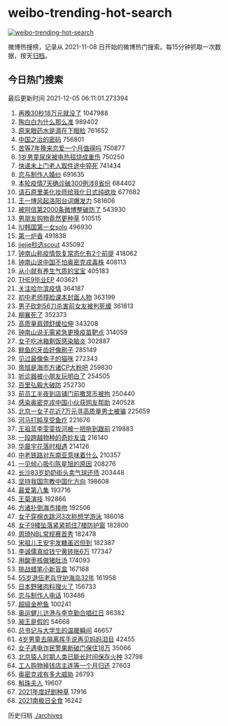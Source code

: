 # weibo-trending-hot-search

[![weibo-trending-hot-search](https://github.com/ameizi/weibo-trending-hot-search/actions/workflows/ci.yml/badge.svg)](https://github.com/ameizi/weibo-trending-hot-search/actions/workflows/ci.yml)

微博热搜榜，记录从 2021-11-08 日开始的微博热门搜索。每15分钟抓取一次数据，按天[归档](./archives)。

## 今日热门搜索

<!-- BEGIN --> 
最后更新时间 2021-12-05 06:11:01.273394 
1. [再晚30秒18万元就没了](https://s.weibo.com/weibo?q=%23%E5%86%8D%E6%99%9A30%E7%A7%9218%E4%B8%87%E5%85%83%E5%B0%B1%E6%B2%A1%E4%BA%86%23&Refer=top) 1047988
1. [陶白白为什么那么准](https://s.weibo.com/weibo?q=%23%E9%99%B6%E7%99%BD%E7%99%BD%E4%B8%BA%E4%BB%80%E4%B9%88%E9%82%A3%E4%B9%88%E5%87%86%23&Refer=top) 989402
1. [原来眼药水是滴在下眼睑](https://s.weibo.com/weibo?q=%23%E5%8E%9F%E6%9D%A5%E7%9C%BC%E8%8D%AF%E6%B0%B4%E6%98%AF%E6%BB%B4%E5%9C%A8%E4%B8%8B%E7%9C%BC%E7%9D%91%23&Refer=top) 761652
1. [中国之治的密码](https://s.weibo.com/weibo?q=%23%E4%B8%AD%E5%9B%BD%E4%B9%8B%E6%B2%BB%E7%9A%84%E5%AF%86%E7%A0%81%23&Refer=top) 756801
1. [苦等7年换来恋爱一个月值得吗](https://s.weibo.com/weibo?q=%23%E8%8B%A6%E7%AD%897%E5%B9%B4%E6%8D%A2%E6%9D%A5%E6%81%8B%E7%88%B1%E4%B8%80%E4%B8%AA%E6%9C%88%E5%80%BC%E5%BE%97%E5%90%97%23&Refer=top) 750877
1. [1岁男童尿床被电热毯烧成重伤](https://s.weibo.com/weibo?q=%231%E5%B2%81%E7%94%B7%E7%AB%A5%E5%B0%BF%E5%BA%8A%E8%A2%AB%E7%94%B5%E7%83%AD%E6%AF%AF%E7%83%A7%E6%88%90%E9%87%8D%E4%BC%A4%23&Refer=top) 750250
1. [快递未上门老人取件途中猝死](https://s.weibo.com/weibo?q=%23%E5%BF%AB%E9%80%92%E6%9C%AA%E4%B8%8A%E9%97%A8%E8%80%81%E4%BA%BA%E5%8F%96%E4%BB%B6%E9%80%94%E4%B8%AD%E7%8C%9D%E6%AD%BB%23&Refer=top) 741434
1. [恋与制作人婚纱](https://s.weibo.com/weibo?q=%23%E6%81%8B%E4%B8%8E%E5%88%B6%E4%BD%9C%E4%BA%BA%E5%A9%9A%E7%BA%B1%23&Refer=top) 691635
1. [本轮疫情7天确诊破300例涉8省份](https://s.weibo.com/weibo?q=%23%E6%9C%AC%E8%BD%AE%E7%96%AB%E6%83%857%E5%A4%A9%E7%A1%AE%E8%AF%8A%E7%A0%B4300%E4%BE%8B%E6%B6%898%E7%9C%81%E4%BB%BD%23&Refer=top) 684402
1. [请石原里美化妆师给我化日式纯欲妆](https://s.weibo.com/weibo?q=%E8%AF%B7%E7%9F%B3%E5%8E%9F%E9%87%8C%E7%BE%8E%E5%8C%96%E5%A6%86%E5%B8%88%E7%BB%99%E6%88%91%E5%8C%96%E6%97%A5%E5%BC%8F%E7%BA%AF%E6%AC%B2%E5%A6%86&Refer=top) 677682
1. [王一博风起洛阳台词爆发力](https://s.weibo.com/weibo?q=%23%E7%8E%8B%E4%B8%80%E5%8D%9A%E9%A3%8E%E8%B5%B7%E6%B4%9B%E9%98%B3%E5%8F%B0%E8%AF%8D%E7%88%86%E5%8F%91%E5%8A%9B%23&Refer=top) 581606
1. [被阿信第2000条微博整破防了](https://s.weibo.com/weibo?q=%23%E8%A2%AB%E9%98%BF%E4%BF%A1%E7%AC%AC2000%E6%9D%A1%E5%BE%AE%E5%8D%9A%E6%95%B4%E7%A0%B4%E9%98%B2%E4%BA%86%23&Refer=top) 543930
1. [男朋友购物竟然更种草](https://s.weibo.com/weibo?q=%23%E7%94%B7%E6%9C%8B%E5%8F%8B%E8%B4%AD%E7%89%A9%E7%AB%9F%E7%84%B6%E6%9B%B4%E7%A7%8D%E8%8D%89%23&Refer=top) 510515
1. [IU韩国第一女solo](https://s.weibo.com/weibo?q=%23IU%E9%9F%A9%E5%9B%BD%E7%AC%AC%E4%B8%80%E5%A5%B3solo%23&Refer=top) 496930
1. [第一炉香](https://s.weibo.com/weibo?q=%E7%AC%AC%E4%B8%80%E7%82%89%E9%A6%99&Refer=top) 491838
1. [jiejie秒选scout](https://s.weibo.com/weibo?q=%23jiejie%E7%A7%92%E9%80%89scout%23&Refer=top) 435092
1. [钟南山称疫情恢复常态化有2个前提](https://s.weibo.com/weibo?q=%23%E9%92%9F%E5%8D%97%E5%B1%B1%E7%A7%B0%E7%96%AB%E6%83%85%E6%81%A2%E5%A4%8D%E5%B8%B8%E6%80%81%E5%8C%96%E6%9C%892%E4%B8%AA%E5%89%8D%E6%8F%90%23&Refer=top) 418062
1. [钟南山说中国不怕奥密克戎毒株](https://s.weibo.com/weibo?q=%23%E9%92%9F%E5%8D%97%E5%B1%B1%E8%AF%B4%E4%B8%AD%E5%9B%BD%E4%B8%8D%E6%80%95%E5%A5%A5%E5%AF%86%E5%85%8B%E6%88%8E%E6%AF%92%E6%A0%AA%23&Refer=top) 408113
1. [从小就有养生气质的宝宝](https://s.weibo.com/weibo?q=%23%E4%BB%8E%E5%B0%8F%E5%B0%B1%E6%9C%89%E5%85%BB%E7%94%9F%E6%B0%94%E8%B4%A8%E7%9A%84%E5%AE%9D%E5%AE%9D%23&Refer=top) 405183
1. [THE9毕业EP](https://s.weibo.com/weibo?q=%23THE9%E6%AF%95%E4%B8%9AEP%23&Refer=top) 403621
1. [关注哈尔滨疫情](https://s.weibo.com/weibo?q=%23%E5%85%B3%E6%B3%A8%E5%93%88%E5%B0%94%E6%BB%A8%E7%96%AB%E6%83%85%23&Refer=top) 364187
1. [初中老师撞脸课本封面人物](https://s.weibo.com/weibo?q=%23%E5%88%9D%E4%B8%AD%E8%80%81%E5%B8%88%E6%92%9E%E8%84%B8%E8%AF%BE%E6%9C%AC%E5%B0%81%E9%9D%A2%E4%BA%BA%E7%89%A9%23&Refer=top) 363199
1. [男子砍刺56刀杀害前女友被判死缓](https://s.weibo.com/weibo?q=%23%E7%94%B7%E5%AD%90%E7%A0%8D%E5%88%BA56%E5%88%80%E6%9D%80%E5%AE%B3%E5%89%8D%E5%A5%B3%E5%8F%8B%E8%A2%AB%E5%88%A4%E6%AD%BB%E7%BC%93%23&Refer=top) 361813
1. [柳襄死了](https://s.weibo.com/weibo?q=%23%E6%9F%B3%E8%A5%84%E6%AD%BB%E4%BA%86%23&Refer=top) 352373
1. [高质量肩颈舒缓拉伸](https://s.weibo.com/weibo?q=%23%E9%AB%98%E8%B4%A8%E9%87%8F%E8%82%A9%E9%A2%88%E8%88%92%E7%BC%93%E6%8B%89%E4%BC%B8%23&Refer=top) 343208
1. [钟南山说无需紧急更换疫苗靶点](https://s.weibo.com/weibo?q=%23%E9%92%9F%E5%8D%97%E5%B1%B1%E8%AF%B4%E6%97%A0%E9%9C%80%E7%B4%A7%E6%80%A5%E6%9B%B4%E6%8D%A2%E7%96%AB%E8%8B%97%E9%9D%B6%E7%82%B9%23&Refer=top) 314059
1. [女子吃冰箱剩饭感染脑炎](https://s.weibo.com/weibo?q=%23%E5%A5%B3%E5%AD%90%E5%90%83%E5%86%B0%E7%AE%B1%E5%89%A9%E9%A5%AD%E6%84%9F%E6%9F%93%E8%84%91%E7%82%8E%23&Refer=top) 302887
1. [鲸鱼的牙齿好像刷子](https://s.weibo.com/weibo?q=%23%E9%B2%B8%E9%B1%BC%E7%9A%84%E7%89%99%E9%BD%BF%E5%A5%BD%E5%83%8F%E5%88%B7%E5%AD%90%23&Refer=top) 285149
1. [见过最像兔子的猫咪](https://s.weibo.com/weibo?q=%23%E8%A7%81%E8%BF%87%E6%9C%80%E5%83%8F%E5%85%94%E5%AD%90%E7%9A%84%E7%8C%AB%E5%92%AA%23&Refer=top) 272343
1. [帝旭是海市方诸CP大粉吧](https://s.weibo.com/weibo?q=%23%E5%B8%9D%E6%97%AD%E6%98%AF%E6%B5%B7%E5%B8%82%E6%96%B9%E8%AF%B8CP%E5%A4%A7%E7%B2%89%E5%90%A7%23&Refer=top) 259830
1. [听诊器被小朋友玩明白了](https://s.weibo.com/weibo?q=%23%E5%90%AC%E8%AF%8A%E5%99%A8%E8%A2%AB%E5%B0%8F%E6%9C%8B%E5%8F%8B%E7%8E%A9%E6%98%8E%E7%99%BD%E4%BA%86%23&Refer=top) 254505
1. [百里弘毅大破防](https://s.weibo.com/weibo?q=%23%E7%99%BE%E9%87%8C%E5%BC%98%E6%AF%85%E5%A4%A7%E7%A0%B4%E9%98%B2%23&Refer=top) 252730
1. [前员工半夜到店铺门前撒冥币被拘](https://s.weibo.com/weibo?q=%23%E5%89%8D%E5%91%98%E5%B7%A5%E5%8D%8A%E5%A4%9C%E5%88%B0%E5%BA%97%E9%93%BA%E9%97%A8%E5%89%8D%E6%92%92%E5%86%A5%E5%B8%81%E8%A2%AB%E6%8B%98%23&Refer=top) 250440
1. [感染奥密克戎中国小伙获网友帮助](https://s.weibo.com/weibo?q=%23%E6%84%9F%E6%9F%93%E5%A5%A5%E5%AF%86%E5%85%8B%E6%88%8E%E4%B8%AD%E5%9B%BD%E5%B0%8F%E4%BC%99%E8%8E%B7%E7%BD%91%E5%8F%8B%E5%B8%AE%E5%8A%A9%23&Refer=top) 240528
1. [北京一女子花近7万元寻高质量男士被骗](https://s.weibo.com/weibo?q=%23%E5%8C%97%E4%BA%AC%E4%B8%80%E5%A5%B3%E5%AD%90%E8%8A%B1%E8%BF%917%E4%B8%87%E5%85%83%E5%AF%BB%E9%AB%98%E8%B4%A8%E9%87%8F%E7%94%B7%E5%A3%AB%E8%A2%AB%E9%AA%97%23&Refer=top) 225659
1. [河马打盹享受鱼疗](https://s.weibo.com/weibo?q=%23%E6%B2%B3%E9%A9%AC%E6%89%93%E7%9B%B9%E4%BA%AB%E5%8F%97%E9%B1%BC%E7%96%97%23&Refer=top) 221676
1. [王祖蓝李雯雯拔河被一把拖到跟前](https://s.weibo.com/weibo?q=%23%E7%8E%8B%E7%A5%96%E8%93%9D%E6%9D%8E%E9%9B%AF%E9%9B%AF%E6%8B%94%E6%B2%B3%E8%A2%AB%E4%B8%80%E6%8A%8A%E6%8B%96%E5%88%B0%E8%B7%9F%E5%89%8D%23&Refer=top) 219883
1. [一段跨越物种的奇妙友谊](https://s.weibo.com/weibo?q=%23%E4%B8%80%E6%AE%B5%E8%B7%A8%E8%B6%8A%E7%89%A9%E7%A7%8D%E7%9A%84%E5%A5%87%E5%A6%99%E5%8F%8B%E8%B0%8A%23&Refer=top) 216140
1. [华晨宇花落时相遇](https://s.weibo.com/weibo?q=%23%E5%8D%8E%E6%99%A8%E5%AE%87%E8%8A%B1%E8%90%BD%E6%97%B6%E7%9B%B8%E9%81%87%23&Refer=top) 214126
1. [中老铁路对东南亚意味着什么](https://s.weibo.com/weibo?q=%23%E4%B8%AD%E8%80%81%E9%93%81%E8%B7%AF%E5%AF%B9%E4%B8%9C%E5%8D%97%E4%BA%9A%E6%84%8F%E5%91%B3%E7%9D%80%E4%BB%80%E4%B9%88%23&Refer=top) 210357
1. [一见倾心吸引陈星旭的原因](https://s.weibo.com/weibo?q=%23%E4%B8%80%E8%A7%81%E5%80%BE%E5%BF%83%E5%90%B8%E5%BC%95%E9%99%88%E6%98%9F%E6%97%AD%E7%9A%84%E5%8E%9F%E5%9B%A0%23&Refer=top) 208276
1. [长沙83岁奶奶街头卖气球还债](https://s.weibo.com/weibo?q=%E9%95%BF%E6%B2%9983%E5%B2%81%E5%A5%B6%E5%A5%B6%E8%A1%97%E5%A4%B4%E5%8D%96%E6%B0%94%E7%90%83%E8%BF%98%E5%80%BA&Refer=top) 203448
1. [坚持我国宗教中国化方向](https://s.weibo.com/weibo?q=%23%E5%9D%9A%E6%8C%81%E6%88%91%E5%9B%BD%E5%AE%97%E6%95%99%E4%B8%AD%E5%9B%BD%E5%8C%96%E6%96%B9%E5%90%91%23&Refer=top) 198608
1. [最爱第八集](https://s.weibo.com/weibo?q=%E6%9C%80%E7%88%B1%E7%AC%AC%E5%85%AB%E9%9B%86&Refer=top) 193716
1. [王菊演技](https://s.weibo.com/weibo?q=%23%E7%8E%8B%E8%8F%8A%E6%BC%94%E6%8A%80%23&Refer=top) 192866
1. [方诸扑倒海市接吻](https://s.weibo.com/weibo?q=%23%E6%96%B9%E8%AF%B8%E6%89%91%E5%80%92%E6%B5%B7%E5%B8%82%E6%8E%A5%E5%90%BB%23&Refer=top) 192506
1. [女子穿棉衣跳河3次称想学游泳](https://s.weibo.com/weibo?q=%23%E5%A5%B3%E5%AD%90%E7%A9%BF%E6%A3%89%E8%A1%A3%E8%B7%B3%E6%B2%B33%E6%AC%A1%E7%A7%B0%E6%83%B3%E5%AD%A6%E6%B8%B8%E6%B3%B3%23&Refer=top) 186018
1. [女子9楼坠落紧紧抓住7楼防护窗](https://s.weibo.com/weibo?q=%23%E5%A5%B3%E5%AD%909%E6%A5%BC%E5%9D%A0%E8%90%BD%E7%B4%A7%E7%B4%A7%E6%8A%93%E4%BD%8F7%E6%A5%BC%E9%98%B2%E6%8A%A4%E7%AA%97%23&Refer=top) 182800
1. [周琦NBL常规赛首秀](https://s.weibo.com/weibo?q=%23%E5%91%A8%E7%90%A6NBL%E5%B8%B8%E8%A7%84%E8%B5%9B%E9%A6%96%E7%A7%80%23&Refer=top) 182478
1. [宋祖儿王安宇发糖虽迟但到](https://s.weibo.com/weibo?q=%23%E5%AE%8B%E7%A5%96%E5%84%BF%E7%8E%8B%E5%AE%89%E5%AE%87%E5%8F%91%E7%B3%96%E8%99%BD%E8%BF%9F%E4%BD%86%E5%88%B0%23&Refer=top) 182387
1. [李诚儒真给钱宁黄转账6万](https://s.weibo.com/weibo?q=%23%E6%9D%8E%E8%AF%9A%E5%84%92%E7%9C%9F%E7%BB%99%E9%92%B1%E5%AE%81%E9%BB%84%E8%BD%AC%E8%B4%A66%E4%B8%87%23&Refer=top) 177347
1. [用酸枣核做猪肚汤](https://s.weibo.com/weibo?q=%E7%94%A8%E9%85%B8%E6%9E%A3%E6%A0%B8%E5%81%9A%E7%8C%AA%E8%82%9A%E6%B1%A4&Refer=top) 174093
1. [挑战蜡笔小新盲盒](https://s.weibo.com/weibo?q=%E6%8C%91%E6%88%98%E8%9C%A1%E7%AC%94%E5%B0%8F%E6%96%B0%E7%9B%B2%E7%9B%92&Refer=top) 167168
1. [55岁退伍老兵守护海岛32年](https://s.weibo.com/weibo?q=%2355%E5%B2%81%E9%80%80%E4%BC%8D%E8%80%81%E5%85%B5%E5%AE%88%E6%8A%A4%E6%B5%B7%E5%B2%9B32%E5%B9%B4%23&Refer=top) 161958
1. [日本野猪肉料理火了](https://s.weibo.com/weibo?q=%23%E6%97%A5%E6%9C%AC%E9%87%8E%E7%8C%AA%E8%82%89%E6%96%99%E7%90%86%E7%81%AB%E4%BA%86%23&Refer=top) 156733
1. [恋与制作人电话](https://s.weibo.com/weibo?q=%23%E6%81%8B%E4%B8%8E%E5%88%B6%E4%BD%9C%E4%BA%BA%E7%94%B5%E8%AF%9D%23&Refer=top) 103486
1. [超级金枪鱼](https://s.weibo.com/weibo?q=%E8%B6%85%E7%BA%A7%E9%87%91%E6%9E%AA%E9%B1%BC&Refer=top) 100241
1. [奥运健儿访港与李克勤合唱红日](https://s.weibo.com/weibo?q=%23%E5%A5%A5%E8%BF%90%E5%81%A5%E5%84%BF%E8%AE%BF%E6%B8%AF%E4%B8%8E%E6%9D%8E%E5%85%8B%E5%8B%A4%E5%90%88%E5%94%B1%E7%BA%A2%E6%97%A5%23&Refer=top) 86382
1. [昶王是假的](https://s.weibo.com/weibo?q=%23%E6%98%B6%E7%8E%8B%E6%98%AF%E5%81%87%E7%9A%84%23&Refer=top) 54668
1. [总书记与大学生的温暖瞬间](https://s.weibo.com/weibo?q=%23%E6%80%BB%E4%B9%A6%E8%AE%B0%E4%B8%8E%E5%A4%A7%E5%AD%A6%E7%94%9F%E7%9A%84%E6%B8%A9%E6%9A%96%E7%9E%AC%E9%97%B4%23&Refer=top) 46657
1. [4岁男童去隔离挥手说再见妈妈泪目](https://s.weibo.com/weibo?q=%234%E5%B2%81%E7%94%B7%E7%AB%A5%E5%8E%BB%E9%9A%94%E7%A6%BB%E6%8C%A5%E6%89%8B%E8%AF%B4%E5%86%8D%E8%A7%81%E5%A6%88%E5%A6%88%E6%B3%AA%E7%9B%AE%23&Refer=top) 42455
1. [女子遇电诈民警果断破门保住18万](https://s.weibo.com/weibo?q=%23%E5%A5%B3%E5%AD%90%E9%81%87%E7%94%B5%E8%AF%88%E6%B0%91%E8%AD%A6%E6%9E%9C%E6%96%AD%E7%A0%B4%E9%97%A8%E4%BF%9D%E4%BD%8F18%E4%B8%87%23&Refer=top) 35066
1. [北京猿人时期人类已能长时间保存火种](https://s.weibo.com/weibo?q=%23%E5%8C%97%E4%BA%AC%E7%8C%BF%E4%BA%BA%E6%97%B6%E6%9C%9F%E4%BA%BA%E7%B1%BB%E5%B7%B2%E8%83%BD%E9%95%BF%E6%97%B6%E9%97%B4%E4%BF%9D%E5%AD%98%E7%81%AB%E7%A7%8D%23&Refer=top) 32798
1. [工人购物掉钱店主连等一个月归还](https://s.weibo.com/weibo?q=%23%E5%B7%A5%E4%BA%BA%E8%B4%AD%E7%89%A9%E6%8E%89%E9%92%B1%E5%BA%97%E4%B8%BB%E8%BF%9E%E7%AD%89%E4%B8%80%E4%B8%AA%E6%9C%88%E5%BD%92%E8%BF%98%23&Refer=top) 27603
1. [奥密克戎有多大威胁](https://s.weibo.com/weibo?q=%23%E5%A5%A5%E5%AF%86%E5%85%8B%E6%88%8E%E6%9C%89%E5%A4%9A%E5%A4%A7%E5%A8%81%E8%83%81%23&Refer=top) 26793
1. [斛珠夫人](https://s.weibo.com/weibo?q=%E6%96%9B%E7%8F%A0%E5%A4%AB%E4%BA%BA&Refer=top) 19607
1. [2021年度好剧种草](https://s.weibo.com/weibo?q=%232021%E5%B9%B4%E5%BA%A6%E5%A5%BD%E5%89%A7%E7%A7%8D%E8%8D%89%23&Refer=top) 17916
1. [2021南极日全食](https://s.weibo.com/weibo?q=%232021%E5%8D%97%E6%9E%81%E6%97%A5%E5%85%A8%E9%A3%9F%23&Refer=top) 16242
<!-- END -->

历史归档 [./archives](./archives)

